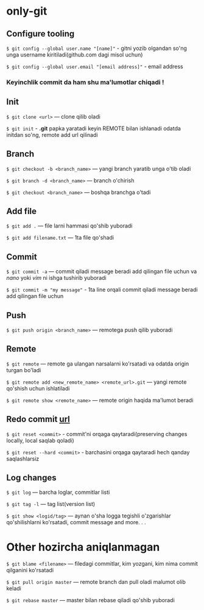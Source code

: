 # only-git

## Configure tooling
`$ git config --global user.name "[name]"` - gitni yozib olgandan so'ng unga username kiritiladi(github.com dagi misol uchun)

`$ git config --global user.email "[email address]"` - email address

### Keyinchlik commit da ham shu ma'lumotlar chiqadi !

## Init
`$ git clone <url>` — clone qilib oladi

`$ git init` - **.git** papka yaratadi keyin REMOTE bilan ishlanadi odatda initdan so'ng, remote add url qilinadi

## Branch
`$ git checkout -b <branch_name>` — yangi branch yaratib unga o'tib oladi

`$ git branch -d <branch_name>` — branch o'chirish

`$ git checkout <branch_name>` — boshqa branchga o'tadi 

## Add file
`$ git add .` — file larni hammasi qo'shib yuboradi

`$ git add filename.txt` — 1ta file qo'shadi

## Commit
`$ git commit -a` — commit qiladi message beradi add qilingan file uchun va *nano* yoki *vim* ni ishga tushirib yuboradi

`$ git commit -m "my message"` - 1ta line orqali commit qiladi message beradi add qilingan file uchun

## Push
`$ git push origin <branch_name>` — remotega push qilib yuboradi

## Remote
`$ git remote` 
— remote ga ulangan narsalarni ko'rsatadi va odatda origin turgan bo'ladi

`$ git remote add <new_remote_name> <remote_url>.git`
 — yangi remote qo'shish uchun ishlatiladi

`$ git remote show <remote_name>` — remote origin haqida ma'lumot beradi


## Redo commit <a href="https://stackoverflow.com/questions/2530060/in-plain-english-what-does-git-reset-do">url</a>
`$ git reset <commit>` - commit'ni orqaga qaytaradi(preserving changes locally, local saqlab qoladi)

`$ git reset --hard <commit>` - barchasini orqaga qaytaradi hech qanday saqlashlarsiz

## Log changes
`$ git log` — barcha loglar, commitlar listi

`$ git tag -l` — tag list(version list) 


`$ git show <logid/tag>`
 — aynan o'sha logga tegishli o'zgarishlar qo'shilishlarni ko'rsatadi, commit message and more. . .


# Other hozircha aniqlanmagan
`$ git blame <filename>` — filedagi commitlar, kim yozgani, kim nima commit qilganini ko'rsatadi


`$ git pull origin master` — remote branch dan pull oladi malumot olib keladi

`$ git rebase master` — master bilan rebase qiladi qo'shib yuboradi

